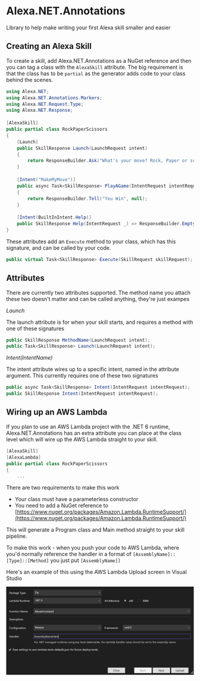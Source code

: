 # Alexa.NET.Annotations
Library to help make writing your first Alexa skill smaller and easier

## Creating an Alexa Skill

To create a skill, add Alexa.NET.Annotations as a NuGet reference and then you can tag a class with the `AlexaSkill` attribute.
The big requirement is that the class has to be `partial` as the generator adds code to your class behind the scenes.

```csharp
using Alexa.NET;
using Alexa.NET.Annotations.Markers;
using Alexa.NET.Request.Type;
using Alexa.NET.Response;

[AlexaSkill]
public partial class RockPaperScissors
{
    [Launch]
    public SkillResponse Launch(LaunchRequest intent)
    {
        return ResponseBuilder.Ask("What's your move? Rock, Paper or scissors?", new("What's your move?"));
    }

    [Intent("MakeMyMove")]
    public async Task<SkillResponse> PlayAGame(IntentRequest intentRequest)
    {
        return ResponseBuilder.Tell("You Win", null);
    }

    [Intent(BuiltInIntent.Help)]
    public SkillResponse Help(IntentRequest _) => ResponseBuilder.Empty();
}
```

These attributes add an `Execute` method to your class, which has this signature, and can be called by your code.

```csharp
public virtual Task<SkillResponse> Execute(SkillRequest skillRequest);
```

## Attributes

There are currently two attributes supported. The method name you attach these two doesn't matter and can be called anything, they're just exampes

*Launch*

The launch attribute is for when your skill starts, and requires a method with one of these signatures

```csharp
public SkillResponse MethodName(LaunchRequest intent);
public Task<SkillResponse> Launch(LaunchRequest intent);
```

*Intent(IntentName)*

The intent attribute wires up to a specific intent, named in the attribute argument. This currently requires one of these two signatures

```csharp
public async Task<SkillResponse> Intent(IntentRequest intentRequest);
public SkillResponse Intent(IntentRequest intentRequest);
```

## Wiring up an AWS Lambda

If you plan to use an AWS Lambda project with the .NET 6 runtime, Alexa.NET.Annotations has an extra attribute you can place at the class level which will wire up the AWS Lambda straight to your skill.

```csharp
[AlexaSkill]
[AlexaLambda]
public partial class RockPaperScissors
{
    ...
```

There are two requirements to make this work
*  Your class must have a parameterless constructor
*  You need to add a NuGet reference to [https://www.nuget.org/packages/Amazon.Lambda.RuntimeSupport/](https://www.nuget.org/packages/Amazon.Lambda.RuntimeSupport/)

This will generate a Program class and Main method straight to your skill pipeline.

To make this work - when you push your code to AWS Lambda, where you'd normally reference the handler in a format of `[AssemblyName]::[Type]::[Method]` you just put `[AssemblyName]]`

Here's an example of this using the AWS Lambda Upload screen in Visual Studio

![AWS Lambda upload screen in visual studio showing the assembly handler attribute](/docs/uploadScreen.jpg?raw=true)